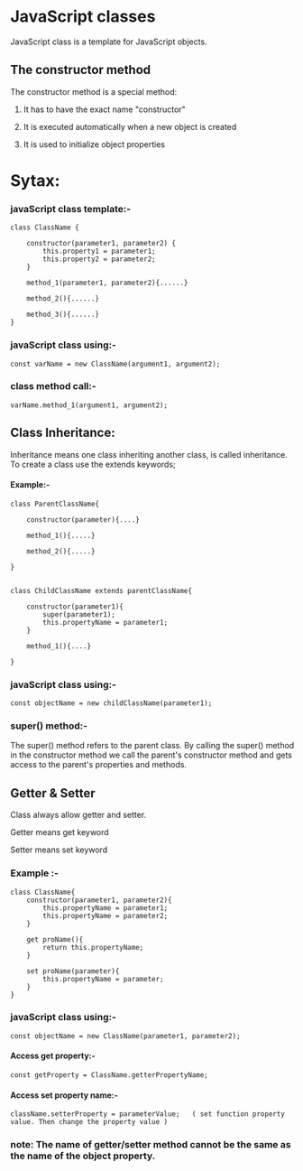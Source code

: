 # JavaScript classes

JavaScript class is a template for JavaScript objects.

## The constructor method
The constructor method is a special method:

1. It has to have the exact name "constructor"

2. It is executed automatically when a new object is created

3. It is used to initialize object properties

# Sytax:

### javaScript class template:-

    class ClassName {

        constructor(parameter1, parameter2) {
            this.property1 = parameter1;
            this.property2 = parameter2;
        }

        method_1(parameter1, parameter2){......}

        method_2(){......}

        method_3(){......}
    }


### javaScript class using:-

    const varName = new ClassName(argument1, argument2);

### class method call:-

    varName.method_1(argument1, argument2);

## Class Inheritance:

Inheritance means one class inheriting another class, is called inheritance. To create a class use the   extends keywords;

#### Example:-

    class ParentClassName{

        constructor(parameter){....}

        method_1(){.....}

        method_2(){.....}

    }


    class ChildClassName extends parentClassName{

        constructor(parameter1){
            super(parameter1);
            this.propertyName = parameter1; 
        }

        method_1(){....}

    }

### javaScript class using:-

    const objectName = new childClassName(parameter1);


### super() method:-
The super() method refers to the parent class. By calling the super() method in the constructor method we call the parent's constructor method and gets access to the parent's properties and methods.



## Getter & Setter 

Class always allow getter and setter. 

Getter means  get keyword

Setter means set keyword


### Example :-

    class ClassName{
        constructor(parameter1, parameter2){
            this.propertyName = parameter1;
            this.propertyName = parameter2;
        }

        get proName(){
            return this.propertyName;
        }

        set proName(parameter){
            this.propertyName = parameter; 
        }
    }


### javaScript class using:-

    const objectName = new ClassName(parameter1, parameter2);

#### Access get property:-

    const getProperty = ClassName.getterPropertyName;

#### Access set property name:-

    className.setterProperty = parameterValue;   ( set function property value. Then change the property value )


### note: The name of getter/setter method cannot be the same as the name of the object property.  








